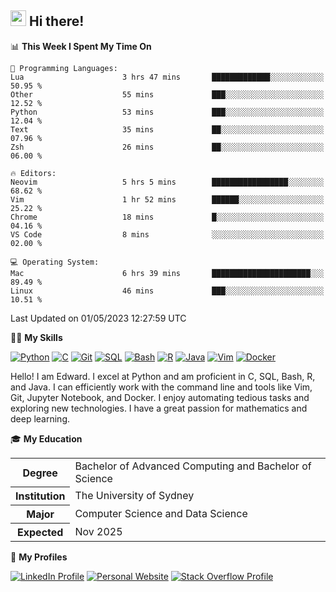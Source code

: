 ## <a href="#"><img src="https://media.giphy.com/media/hvRJCLFzcasrR4ia7z/giphy.gif" width="25px" height="25px"></a> Hi there!

<!--START_SECTION:waka-->
📊 **This Week I Spent My Time On** 

```text
💬 Programming Languages: 
Lua                      3 hrs 47 mins       █████████████░░░░░░░░░░░░   50.95 % 
Other                    55 mins             ███░░░░░░░░░░░░░░░░░░░░░░   12.52 % 
Python                   53 mins             ███░░░░░░░░░░░░░░░░░░░░░░   12.04 % 
Text                     35 mins             ██░░░░░░░░░░░░░░░░░░░░░░░   07.96 % 
Zsh                      26 mins             ██░░░░░░░░░░░░░░░░░░░░░░░   06.00 % 

🔥 Editors: 
Neovim                   5 hrs 5 mins        █████████████████░░░░░░░░   68.62 % 
Vim                      1 hr 52 mins        ██████░░░░░░░░░░░░░░░░░░░   25.22 % 
Chrome                   18 mins             █░░░░░░░░░░░░░░░░░░░░░░░░   04.16 % 
VS Code                  8 mins              ░░░░░░░░░░░░░░░░░░░░░░░░░   02.00 % 

💻 Operating System: 
Mac                      6 hrs 39 mins       ██████████████████████░░░   89.49 % 
Linux                    46 mins             ███░░░░░░░░░░░░░░░░░░░░░░   10.51 % 
```


 Last Updated on 01/05/2023 12:27:59 UTC
<!--END_SECTION:waka-->

💪🏻 **My Skills**

[![Python](https://img.shields.io/badge/-Python-yellow?style=flat-square&logo=Python)](#)
[![C     ](https://img.shields.io/badge/-C-blue?style=flat-square&logo=C)](#)
[![Git   ](https://img.shields.io/badge/-Git-grey?style=flat-square&logo=Git)](#)
[![SQL   ](https://img.shields.io/badge/-SQL-grey?style=flat-square&logo=SQLite)](#)
[![Bash  ](https://img.shields.io/badge/-Bash-grey?style=flat-square&logo=GNU-Bash)](#)
[![R     ](https://img.shields.io/badge/-R-grey?style=flat-square&logo=R)](#)
[![Java  ](https://img.shields.io/badge/-Java-grey?style=flat-square&logo=OpenJDK)](#)
[![Vim   ](https://img.shields.io/badge/-Vim-grey?style=flat-square&logo=Vim)](#)
[![Docker](https://img.shields.io/badge/-Docker-grey?style=flat-square&logo=Docker)](#)

Hello! I am Edward. I excel at Python and am proficient in C, SQL, Bash, R, and
Java. I can efficiently work with the command line and tools like Vim, Git,
Jupyter Notebook, and Docker. I enjoy automating tedious tasks and exploring new
technologies. I have a great passion for mathematics and deep learning.

🎓 **My Education**

<table>
<tr>
    <th>Degree</th>
    <td>Bachelor of Advanced Computing and Bachelor of Science</td>
</tr>
<tr>
    <th>Institution</th>
    <td>The University of Sydney</td>
</tr>
<tr>
    <th>Major</th>
    <td>Computer Science and Data Science</td>
</tr>
<tr>
    <th>Expected</th>
    <td>Nov 2025</td>
</tr>
</table>

🔗 **My Profiles**

[![LinkedIn Profile](https://img.shields.io/badge/-LinkedIn-blue?style=social&logo=LinkedIn)](https://www.linkedin.com/in/edward-ji)
[![Personal Website](https://img.shields.io/badge/-Personal%20Website-blue?style=social&logo=Bootstrap)](https://edwardji.dev)
[![Stack Overflow Profile](https://img.shields.io/badge/-Stack%20Overflow-blue?style=social&logo=StackOverflow)](https://stackoverflow.com/users/11658924)
